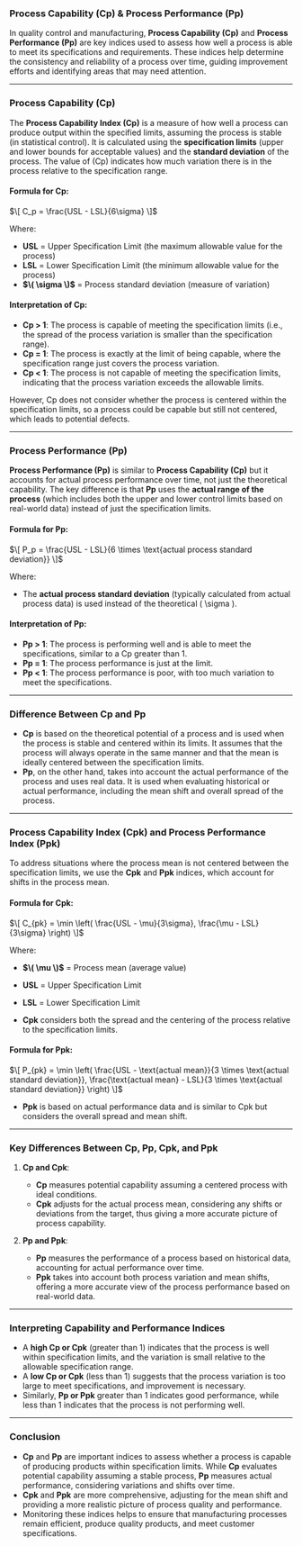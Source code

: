 ### **Process Capability (Cp) & Process Performance (Pp)**

In quality control and manufacturing, **Process Capability (Cp)** and **Process Performance (Pp)** are key indices used to assess how well a process is able to meet its specifications and requirements. These indices help determine the consistency and reliability of a process over time, guiding improvement efforts and identifying areas that may need attention.

---

### **Process Capability (Cp)**

The **Process Capability Index (Cp)** is a measure of how well a process can produce output within the specified limits, assuming the process is stable (in statistical control). It is calculated using the **specification limits** (upper and lower bounds for acceptable values) and the **standard deviation** of the process. The value of \(Cp\) indicates how much variation there is in the process relative to the specification range.

#### **Formula for Cp:**
$\[
C_p = \frac{USL - LSL}{6\sigma}
\]$

Where:
- **USL** = Upper Specification Limit (the maximum allowable value for the process)
- **LSL** = Lower Specification Limit (the minimum allowable value for the process)
- **$\( \sigma \)$** = Process standard deviation (measure of variation)

#### **Interpretation of Cp:**
- **Cp > 1**: The process is capable of meeting the specification limits (i.e., the spread of the process variation is smaller than the specification range).
- **Cp = 1**: The process is exactly at the limit of being capable, where the specification range just covers the process variation.
- **Cp < 1**: The process is not capable of meeting the specification limits, indicating that the process variation exceeds the allowable limits.

However, Cp does not consider whether the process is centered within the specification limits, so a process could be capable but still not centered, which leads to potential defects.

---

### **Process Performance (Pp)**

**Process Performance (Pp)** is similar to **Process Capability (Cp)** but it accounts for actual process performance over time, not just the theoretical capability. The key difference is that **Pp** uses the **actual range of the process** (which includes both the upper and lower control limits based on real-world data) instead of just the specification limits.

#### **Formula for Pp:**
$\[
P_p = \frac{USL - LSL}{6 \times \text{actual process standard deviation}}
\]$

Where:
- The **actual process standard deviation** (typically calculated from actual process data) is used instead of the theoretical \( \sigma \).

#### **Interpretation of Pp:**
- **Pp > 1**: The process is performing well and is able to meet the specifications, similar to a Cp greater than 1.
- **Pp = 1**: The process performance is just at the limit.
- **Pp < 1**: The process performance is poor, with too much variation to meet the specifications.

---

### **Difference Between Cp and Pp**

- **Cp** is based on the theoretical potential of a process and is used when the process is stable and centered within its limits. It assumes that the process will always operate in the same manner and that the mean is ideally centered between the specification limits.
- **Pp**, on the other hand, takes into account the actual performance of the process and uses real data. It is used when evaluating historical or actual performance, including the mean shift and overall spread of the process.

---

### **Process Capability Index (Cpk) and Process Performance Index (Ppk)**

To address situations where the process mean is not centered between the specification limits, we use the **Cpk** and **Ppk** indices, which account for shifts in the process mean.

#### **Formula for Cpk:**
$\[
C_{pk} = \min \left( \frac{USL - \mu}{3\sigma}, \frac{\mu - LSL}{3\sigma} \right)
\]$

Where:
- **$\( \mu \)$** = Process mean (average value)
- **USL** = Upper Specification Limit
- **LSL** = Lower Specification Limit

- **Cpk** considers both the spread and the centering of the process relative to the specification limits.

#### **Formula for Ppk:**
$\[
P_{pk} = \min \left( \frac{USL - \text{actual mean}}{3 \times \text{actual standard deviation}}, \frac{\text{actual mean} - LSL}{3 \times \text{actual standard deviation}} \right)
\]$

- **Ppk** is based on actual performance data and is similar to Cpk but considers the overall spread and mean shift.

---

### **Key Differences Between Cp, Pp, Cpk, and Ppk**

1. **Cp and Cpk**:
   - **Cp** measures potential capability assuming a centered process with ideal conditions.
   - **Cpk** adjusts for the actual process mean, considering any shifts or deviations from the target, thus giving a more accurate picture of process capability.

2. **Pp and Ppk**:
   - **Pp** measures the performance of a process based on historical data, accounting for actual performance over time.
   - **Ppk** takes into account both process variation and mean shifts, offering a more accurate view of the process performance based on real-world data.

---

### **Interpreting Capability and Performance Indices**

- A **high Cp or Cpk** (greater than 1) indicates that the process is well within specification limits, and the variation is small relative to the allowable specification range.
- A **low Cp or Cpk** (less than 1) suggests that the process variation is too large to meet specifications, and improvement is necessary.
- Similarly, **Pp or Ppk** greater than 1 indicates good performance, while less than 1 indicates that the process is not performing well.

---

### **Conclusion**

- **Cp** and **Pp** are important indices to assess whether a process is capable of producing products within specification limits. While **Cp** evaluates potential capability assuming a stable process, **Pp** measures actual performance, considering variations and shifts over time.
- **Cpk** and **Ppk** are more comprehensive, adjusting for the mean shift and providing a more realistic picture of process quality and performance.
- Monitoring these indices helps to ensure that manufacturing processes remain efficient, produce quality products, and meet customer specifications.
